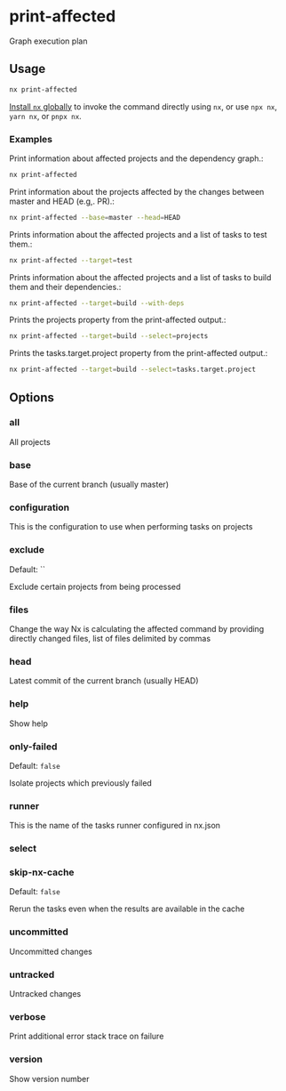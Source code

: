 # print-affected

Graph execution plan

## Usage

```bash
nx print-affected
```

[Install `nx` globally]({{framework}}/getting-started/nx-setup#install-nx) to invoke the command directly using `nx`, or use `npx nx`, `yarn nx`, or `pnpx nx`.

### Examples

Print information about affected projects and the dependency graph.:

```bash
nx print-affected
```

Print information about the projects affected by the changes between master and HEAD (e.g,. PR).:

```bash
nx print-affected --base=master --head=HEAD
```

Prints information about the affected projects and a list of tasks to test them.:

```bash
nx print-affected --target=test
```

Prints information about the affected projects and a list of tasks to build them and their dependencies.:

```bash
nx print-affected --target=build --with-deps
```

Prints the projects property from the print-affected output.:

```bash
nx print-affected --target=build --select=projects
```

Prints the tasks.target.project property from the print-affected output.:

```bash
nx print-affected --target=build --select=tasks.target.project
```

## Options

### all

All projects

### base

Base of the current branch (usually master)

### configuration

This is the configuration to use when performing tasks on projects

### exclude

Default: ``

Exclude certain projects from being processed

### files

Change the way Nx is calculating the affected command by providing directly changed files, list of files delimited by commas

### head

Latest commit of the current branch (usually HEAD)

### help

Show help

### only-failed

Default: `false`

Isolate projects which previously failed

### runner

This is the name of the tasks runner configured in nx.json

### select

### skip-nx-cache

Default: `false`

Rerun the tasks even when the results are available in the cache

### uncommitted

Uncommitted changes

### untracked

Untracked changes

### verbose

Print additional error stack trace on failure

### version

Show version number
